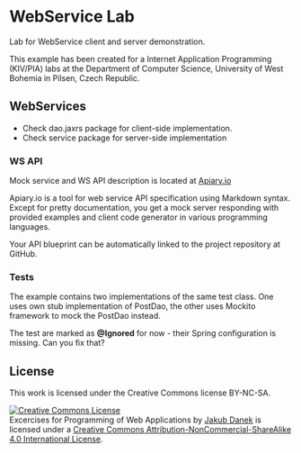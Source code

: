 WebService Lab
==========

Lab for WebService client and server demonstration.


This example has been created for a Internet Application Programming (KIV/PIA) labs at the Department of Computer Science,
University of West Bohemia in Pilsen, Czech Republic.

## WebServices

* Check dao.jaxrs package for client-side implementation.
* Check service package for server-side implementation

### WS API

Mock service and WS API description is located at [Apiary.io](http://docs.springlab.apiary.io/)

Apiary.io is a tool for web service API specification using Markdown syntax. Except for pretty documentation,
you get a mock server responding with provided examples and client code generator in various programming languages.

Your API blueprint can be automatically linked to the project repository at GitHub.

### Tests
The example contains two implementations of the same test class. One uses own stub implementation of PostDao,
the other uses Mockito framework to mock the PostDao instead.

The test are marked as **@Ignored** for now - their Spring configuration is missing. Can you fix that?

## License

This work is licensed under the Creative Commons license BY-NC-SA.

<a rel="license" href="http://creativecommons.org/licenses/by-nc-sa/4.0/"><img alt="Creative Commons License" style="border-width:0" src="https://i.creativecommons.org/l/by-nc-sa/4.0/88x31.png" /></a><br /><span xmlns:dct="http://purl.org/dc/terms/" property="dct:title">Excercises for Programming of Web Applications</span> by <a xmlns:cc="http://creativecommons.org/ns#" href="http://daneka.org" property="cc:attributionName" rel="cc:attributionURL">Jakub Danek</a> is licensed under a <a rel="license" href="http://creativecommons.org/licenses/by-nc-sa/4.0/">Creative Commons Attribution-NonCommercial-ShareAlike 4.0 International License</a>.

